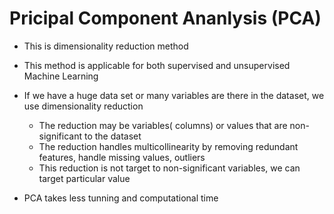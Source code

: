 # Pricipal Component Ananlysis (PCA)
- This is dimensionality reduction method
- This method is applicable for both supervised and unsupervised Machine Learning
- If we have a huge data set or many variables are there in the dataset, we use dimensionality reduction
  - The reduction may be variables( columns) or values that are non-significant to the dataset
  - The reduction handles multicollinearity by removing redundant features, handle missing values, outliers
  - This reduction is not target to non-significant variables, we can target particular value
 
- PCA takes less tunning and computational time



